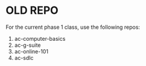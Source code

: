# OLD REPO

For the current phase 1 class, use the following repos:
1) ac-computer-basics
2) ac-g-suite
3) ac-online-101
4) ac-sdlc
